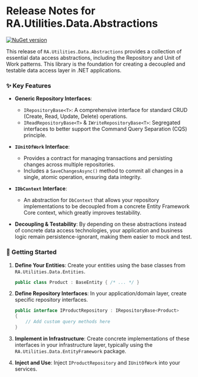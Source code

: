 # Release Notes for RA.Utilities.Data.Abstractions

[![NuGet version](https://img.shields.io/badge/NuGet-10.0.0--rc.2-orange?logo=nuget)](https://www.nuget.org/packages/RA.Utilities.Data.Abstractions/10.0.0-rc.2)

This release of `RA.Utilities.Data.Abstractions` provides a collection of essential data access abstractions, including the Repository and Unit of Work patterns. This library is the foundation for creating a decoupled and testable data access layer in .NET applications.

### ✨ Key Features

*   **Generic Repository Interfaces**:
    *   `IRepositoryBase<T>`: A comprehensive interface for standard CRUD (Create, Read, Update, Delete) operations.
    *   `IReadRepositoryBase<T>` & `IWriteRepositoryBase<T>`: Segregated interfaces to better support the Command Query Separation (CQS) principle.

*   **`IUnitOfWork` Interface**:
    *   Provides a contract for managing transactions and persisting changes across multiple repositories.
    *   Includes a `SaveChangesAsync()` method to commit all changes in a single, atomic operation, ensuring data integrity.

*   **`IDbContext` Interface**:
    *   An abstraction for `DbContext` that allows your repository implementations to be decoupled from a concrete Entity Framework Core context, which greatly improves testability.

*   **Decoupling & Testability**: By depending on these abstractions instead of concrete data access technologies, your application and business logic remain persistence-ignorant, making them easier to mock and test.

### 🚀 Getting Started

1.  **Define Your Entities**: Create your entities using the base classes from `RA.Utilities.Data.Entities`.
    ```csharp
    public class Product : BaseEntity { /* ... */ }
    ```

2.  **Define Repository Interfaces**: In your application/domain layer, create specific repository interfaces.
    ```csharp
    public interface IProductRepository : IRepositoryBase<Product>
    {
        // Add custom query methods here
    }
    ```

3.  **Implement in Infrastructure**: Create concrete implementations of these interfaces in your infrastructure layer, typically using the `RA.Utilities.Data.EntityFramework` package.

4.  **Inject and Use**: Inject `IProductRepository` and `IUnitOfWork` into your services.